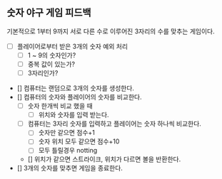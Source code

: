 ## 숫자 야구 게임 피드백

기본적으로 1부터 9까지 서로 다른 수로 이루어진 3자리의 수를 맞추는 게임이다.

- [ ] 플레이어로부터 받은 3개의 숫자 예외 처리
    - [ ] 1 ~ 9의 숫자인가?
    - [ ] 중복 값이 있는가?
    - [ ] 3자리인가?
- [] 컴퓨터는 랜덤으로 3개의 숫자를 생성한다.
- [] 컴퓨터의 숫자와 플레이어의 숫자를 비교한다.
    - [ ] 숫자 한개씩 비교 했을 때
      - [ ] 위치와 숫자를 입력 받는다.
    - [ ] 컴퓨터는 3자리 숫자를 입력하고 플레이어는 숫자 하나씩 비교한다.
      - [ ] 숫자만 같으면 점수+1 
      - [ ] 숫자 위치 모두 같으면 점수+10
      - [ ] 모두 틀릴경우 notting
    - [] 위치가 같으면 스트라이크, 위치가 다르면 볼을 반환한다.
- [] 3개의 숫자를 맞추면 게임을 종료한다.
  